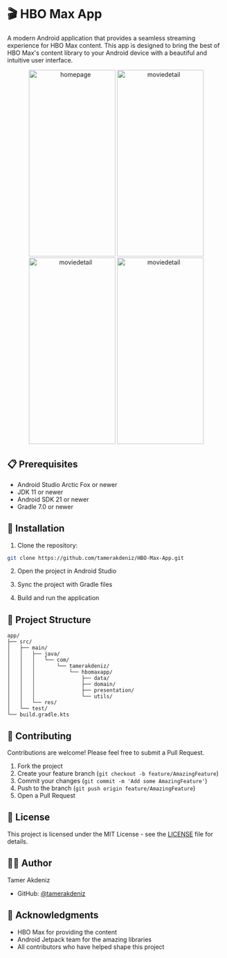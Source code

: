 # 🎬 HBO Max App

A modern Android application that provides a seamless streaming experience for HBO Max content. This app is designed to bring the best of HBO Max's content library to your Android device with a beautiful and intuitive user interface.

<p align="center">
  <img src="https://github.com/user-attachments/assets/98e737c8-b7df-4201-9990-01f9ac558d57" alt="homepage" width="200" height="430" style="margin-right: %5;"/>
  <img src="https://github.com/user-attachments/assets/5ce149cc-dbe1-408a-bec6-2e37521b2ee9" alt="moviedetail" width="200" height="430" style="margin-left: %5;"/>
  <img src="https://github.com/user-attachments/assets/c5bf7c6b-f98c-4e05-902a-70382ccb53dd" alt="moviedetail" width="200" height="430" style="margin-left: %5;"/>
  <img src="https://github.com/user-attachments/assets/d56e978b-9d0e-4620-b74d-c8d284e5acf8" alt="moviedetail" width="200" height="430" style="margin-left: %5;"/>
</p>


## 📋 Prerequisites

- Android Studio Arctic Fox or newer
- JDK 11 or newer
- Android SDK 21 or newer
- Gradle 7.0 or newer

## 🚀 Installation

1. Clone the repository:

```bash
git clone https://github.com/tamerakdeniz/HBO-Max-App.git
```

2. Open the project in Android Studio

3. Sync the project with Gradle files

4. Build and run the application

## 📁 Project Structure

```
app/
├── src/
│   ├── main/
│   │   ├── java/
│   │   │   └── com/
│   │   │       └── tamerakdeniz/
│   │   │           └── hbomaxapp/
│   │   │               ├── data/
│   │   │               ├── domain/
│   │   │               ├── presentation/
│   │   │               └── utils/
│   │   └── res/
│   └── test/
└── build.gradle.kts
```

## 🤝 Contributing

Contributions are welcome! Please feel free to submit a Pull Request.

1. Fork the project
2. Create your feature branch (`git checkout -b feature/AmazingFeature`)
3. Commit your changes (`git commit -m 'Add some AmazingFeature'`)
4. Push to the branch (`git push origin feature/AmazingFeature`)
5. Open a Pull Request

## 📝 License

This project is licensed under the MIT License - see the [LICENSE](LICENSE) file for details.

## 👨‍💻 Author

Tamer Akdeniz

- GitHub: [@tamerakdeniz](https://github.com/tamerakdeniz)

## 🙏 Acknowledgments

- HBO Max for providing the content
- Android Jetpack team for the amazing libraries
- All contributors who have helped shape this project

